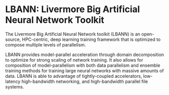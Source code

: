# LBANN: Livermore Big Artificial Neural Network Toolkit

The Livermore Big Artificial Neural Network toolkit (LBANN) is an
open-source, HPC-centric, deep learning training framework that is
optimized to compose multiple levels of parallelism.

LBANN provides model-parallel acceleration through domain
decomposition to optimize for strong scaling of network training.  It
also allows for composition of model-parallelism with both data
parallelism and ensemble training methods for training large neural
networks with massive amounts of data.  LBANN is able to advantage of
tightly-coupled accelerators, low-latency high-bandwidth networking,
and high-bandwidth parallel file systems.

## <TEMPLATE> Repository

<REPLACE ME>

## Publications

A list of publications, presentations and posters are shown
[here](https://lbann.readthedocs.io/en/latest/publications.html).

## Reporting issues
Issues, questions, and bugs can be raised on the [Github issue
tracker](https://github.com/LBANN/lbann/issues).
